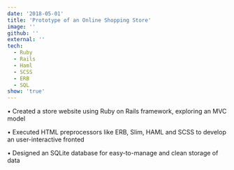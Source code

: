 ```yaml
---
date: '2018-05-01'
title: 'Prototype of an Online Shopping Store'
image: ''
github: ''
external: ''
tech:
  - Ruby
  - Rails
  - Haml
  - SCSS
  - ERB
  - SQL
show: 'true'
---
```


• Created a store website using Ruby on Rails framework, exploring an MVC model

• Executed HTML preprocessors like ERB, Slim, HAML and SCSS to develop an user-interactive fronted 

• Designed an SQLite database for easy-to-manage and clean storage of data
